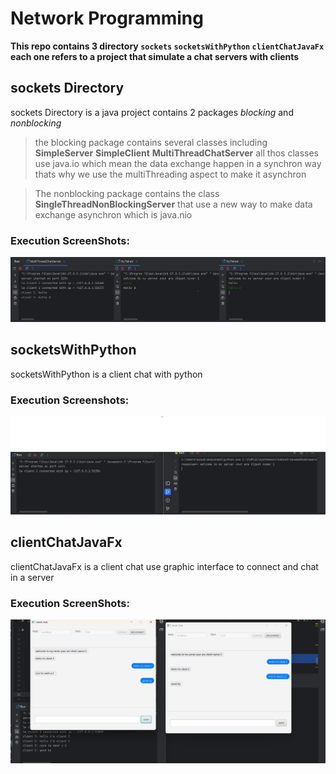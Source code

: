 # Network Programming 

**This repo contains 3 directory `sockets` `socketsWithPython` `clientChatJavaFx` each one refers to a project that simulate a chat servers with clients**

## sockets Directory 

sockets Directory is a java project contains 2 packages _blocking_ and _nonblocking_  
> the blocking package contains several classes including **SimpleServer** **SimpleClient** 
**MultiThreadChatServer** all thos classes use java.io which mean the data exchange happen in a synchron way thats why we use the multiThreading aspect to make it asynchron  

> The nonblocking package contains the class **SingleThreadNonBlockingServer** that use a new way to make data exchange asynchron which is java.nio  
### Execution ScreenShots:
![multithredChatServer_MyTelnetClient](resources/multithredChatServer_MyTelnetClient.png)

## socketsWithPython
socketsWithPython is a client chat with python 

### Execution Screenshots:
![multithredChatServer_PythonClient](resources/multithredChatServer_PythonClient.png)  

## clientChatJavaFx 
clientChatJavaFx is a client chat use graphic interface to connect and chat in a server 
### Execution ScreenShots:
![multithredChatServer_javaFxClient](resources/multithredChatServer_javaFxClient.png)

